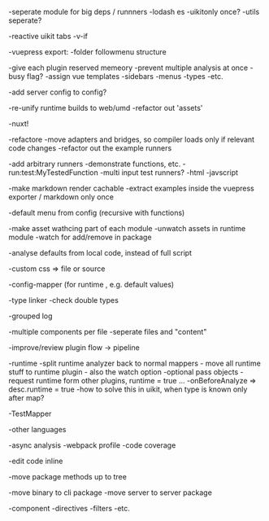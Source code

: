 -seperate module for big deps / runnners
-lodash es
-uikitonly once?
-utils seperate?

-reactive uikit tabs
    -v-if

-vuepress export:
    -folder followmenu structure

-give each plugin reserved memeory
-prevent multiple analysis at once
    -busy flag?
-assign vue templates
    -sidebars
    -menus
    -types
    -etc.

-add server config to config?

-re-unify runtime builds to web/umd
-refactor out 'assets'

-nuxt!

-refactore
    -move adapters and bridges, so compiler loads only if relevant code changes
    -refactor out the example runners

-add arbitrary runners
    -demonstrate functions, etc.
    -run:test:MyTestedFunction
    -multi input test runners?
        -html
        -javscript

-make markdown render cachable
-extract examples inside the vuepress exporter / markdown only once

-default menu from config (recursive with functions)

-make asset wathcing part of each module
    -unwatch assets in runtime module
    -watch for add/remove in package


-analyse defaults from local code, instead of full script

-custom css => file or source

-config-mapper (for runtime , e.g. default values)

-type linker
    -check double types

-grouped log

-multiple components per file
    -seperate files and "content"

-improve/review plugin flow -> pipeline

-runtime
    -split runtime analyzer back to normal mappers
    - move all runtime stuff to runtime plugin
    - also the watch option
    -optional pass objects
    -request runtime form other plugins, runtime = true ...
    -onBeforeAnalyze => desc.runtime = true
        -how to solve this in uikit, when type is known only after map?

-TestMapper

-other languages

-async analysis
    -webpack profile
    -code coverage

-edit code inline

-move package methods up to tree

-move binary to cli package
-move server to server package

-component
    -directives
    -filters
    -etc.

